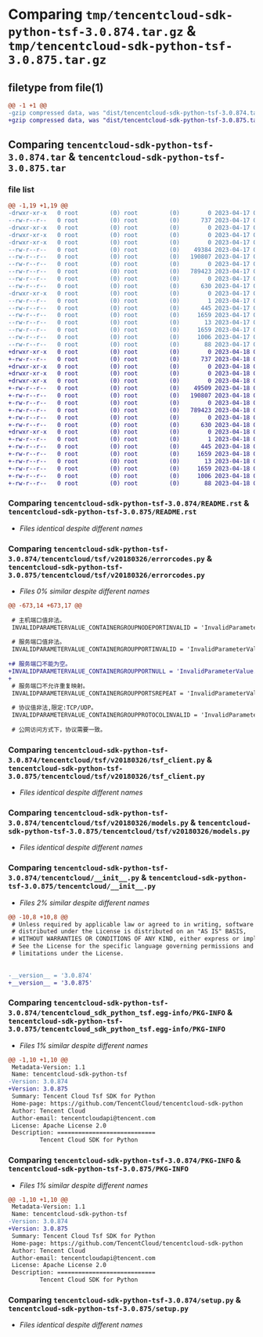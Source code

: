 # Comparing `tmp/tencentcloud-sdk-python-tsf-3.0.874.tar.gz` & `tmp/tencentcloud-sdk-python-tsf-3.0.875.tar.gz`

## filetype from file(1)

```diff
@@ -1 +1 @@
-gzip compressed data, was "dist/tencentcloud-sdk-python-tsf-3.0.874.tar", last modified: Mon Apr 17 00:53:33 2023, max compression
+gzip compressed data, was "dist/tencentcloud-sdk-python-tsf-3.0.875.tar", last modified: Tue Apr 18 01:01:13 2023, max compression
```

## Comparing `tencentcloud-sdk-python-tsf-3.0.874.tar` & `tencentcloud-sdk-python-tsf-3.0.875.tar`

### file list

```diff
@@ -1,19 +1,19 @@
-drwxr-xr-x   0 root         (0) root         (0)        0 2023-04-17 00:53:33.000000 tencentcloud-sdk-python-tsf-3.0.874/
--rw-r--r--   0 root         (0) root         (0)      737 2023-04-17 00:53:33.000000 tencentcloud-sdk-python-tsf-3.0.874/README.rst
-drwxr-xr-x   0 root         (0) root         (0)        0 2023-04-17 00:53:33.000000 tencentcloud-sdk-python-tsf-3.0.874/tencentcloud/
-drwxr-xr-x   0 root         (0) root         (0)        0 2023-04-17 00:53:33.000000 tencentcloud-sdk-python-tsf-3.0.874/tencentcloud/tsf/
-drwxr-xr-x   0 root         (0) root         (0)        0 2023-04-17 00:53:33.000000 tencentcloud-sdk-python-tsf-3.0.874/tencentcloud/tsf/v20180326/
--rw-r--r--   0 root         (0) root         (0)    49384 2023-04-17 00:53:33.000000 tencentcloud-sdk-python-tsf-3.0.874/tencentcloud/tsf/v20180326/errorcodes.py
--rw-r--r--   0 root         (0) root         (0)   190807 2023-04-17 00:53:33.000000 tencentcloud-sdk-python-tsf-3.0.874/tencentcloud/tsf/v20180326/tsf_client.py
--rw-r--r--   0 root         (0) root         (0)        0 2023-04-17 00:53:33.000000 tencentcloud-sdk-python-tsf-3.0.874/tencentcloud/tsf/v20180326/__init__.py
--rw-r--r--   0 root         (0) root         (0)   789423 2023-04-17 00:53:33.000000 tencentcloud-sdk-python-tsf-3.0.874/tencentcloud/tsf/v20180326/models.py
--rw-r--r--   0 root         (0) root         (0)        0 2023-04-17 00:53:33.000000 tencentcloud-sdk-python-tsf-3.0.874/tencentcloud/tsf/__init__.py
--rw-r--r--   0 root         (0) root         (0)      630 2023-04-17 00:53:33.000000 tencentcloud-sdk-python-tsf-3.0.874/tencentcloud/__init__.py
-drwxr-xr-x   0 root         (0) root         (0)        0 2023-04-17 00:53:33.000000 tencentcloud-sdk-python-tsf-3.0.874/tencentcloud_sdk_python_tsf.egg-info/
--rw-r--r--   0 root         (0) root         (0)        1 2023-04-17 00:53:33.000000 tencentcloud-sdk-python-tsf-3.0.874/tencentcloud_sdk_python_tsf.egg-info/dependency_links.txt
--rw-r--r--   0 root         (0) root         (0)      445 2023-04-17 00:53:33.000000 tencentcloud-sdk-python-tsf-3.0.874/tencentcloud_sdk_python_tsf.egg-info/SOURCES.txt
--rw-r--r--   0 root         (0) root         (0)     1659 2023-04-17 00:53:33.000000 tencentcloud-sdk-python-tsf-3.0.874/tencentcloud_sdk_python_tsf.egg-info/PKG-INFO
--rw-r--r--   0 root         (0) root         (0)       13 2023-04-17 00:53:33.000000 tencentcloud-sdk-python-tsf-3.0.874/tencentcloud_sdk_python_tsf.egg-info/top_level.txt
--rw-r--r--   0 root         (0) root         (0)     1659 2023-04-17 00:53:33.000000 tencentcloud-sdk-python-tsf-3.0.874/PKG-INFO
--rw-r--r--   0 root         (0) root         (0)     1006 2023-04-17 00:53:33.000000 tencentcloud-sdk-python-tsf-3.0.874/setup.py
--rw-r--r--   0 root         (0) root         (0)       88 2023-04-17 00:53:33.000000 tencentcloud-sdk-python-tsf-3.0.874/setup.cfg
+drwxr-xr-x   0 root         (0) root         (0)        0 2023-04-18 01:01:13.000000 tencentcloud-sdk-python-tsf-3.0.875/
+-rw-r--r--   0 root         (0) root         (0)      737 2023-04-18 01:01:13.000000 tencentcloud-sdk-python-tsf-3.0.875/README.rst
+drwxr-xr-x   0 root         (0) root         (0)        0 2023-04-18 01:01:13.000000 tencentcloud-sdk-python-tsf-3.0.875/tencentcloud/
+drwxr-xr-x   0 root         (0) root         (0)        0 2023-04-18 01:01:13.000000 tencentcloud-sdk-python-tsf-3.0.875/tencentcloud/tsf/
+drwxr-xr-x   0 root         (0) root         (0)        0 2023-04-18 01:01:13.000000 tencentcloud-sdk-python-tsf-3.0.875/tencentcloud/tsf/v20180326/
+-rw-r--r--   0 root         (0) root         (0)    49509 2023-04-18 01:01:13.000000 tencentcloud-sdk-python-tsf-3.0.875/tencentcloud/tsf/v20180326/errorcodes.py
+-rw-r--r--   0 root         (0) root         (0)   190807 2023-04-18 01:01:13.000000 tencentcloud-sdk-python-tsf-3.0.875/tencentcloud/tsf/v20180326/tsf_client.py
+-rw-r--r--   0 root         (0) root         (0)        0 2023-04-18 01:01:13.000000 tencentcloud-sdk-python-tsf-3.0.875/tencentcloud/tsf/v20180326/__init__.py
+-rw-r--r--   0 root         (0) root         (0)   789423 2023-04-18 01:01:13.000000 tencentcloud-sdk-python-tsf-3.0.875/tencentcloud/tsf/v20180326/models.py
+-rw-r--r--   0 root         (0) root         (0)        0 2023-04-18 01:01:13.000000 tencentcloud-sdk-python-tsf-3.0.875/tencentcloud/tsf/__init__.py
+-rw-r--r--   0 root         (0) root         (0)      630 2023-04-18 01:01:13.000000 tencentcloud-sdk-python-tsf-3.0.875/tencentcloud/__init__.py
+drwxr-xr-x   0 root         (0) root         (0)        0 2023-04-18 01:01:13.000000 tencentcloud-sdk-python-tsf-3.0.875/tencentcloud_sdk_python_tsf.egg-info/
+-rw-r--r--   0 root         (0) root         (0)        1 2023-04-18 01:01:13.000000 tencentcloud-sdk-python-tsf-3.0.875/tencentcloud_sdk_python_tsf.egg-info/dependency_links.txt
+-rw-r--r--   0 root         (0) root         (0)      445 2023-04-18 01:01:13.000000 tencentcloud-sdk-python-tsf-3.0.875/tencentcloud_sdk_python_tsf.egg-info/SOURCES.txt
+-rw-r--r--   0 root         (0) root         (0)     1659 2023-04-18 01:01:13.000000 tencentcloud-sdk-python-tsf-3.0.875/tencentcloud_sdk_python_tsf.egg-info/PKG-INFO
+-rw-r--r--   0 root         (0) root         (0)       13 2023-04-18 01:01:13.000000 tencentcloud-sdk-python-tsf-3.0.875/tencentcloud_sdk_python_tsf.egg-info/top_level.txt
+-rw-r--r--   0 root         (0) root         (0)     1659 2023-04-18 01:01:13.000000 tencentcloud-sdk-python-tsf-3.0.875/PKG-INFO
+-rw-r--r--   0 root         (0) root         (0)     1006 2023-04-18 01:01:13.000000 tencentcloud-sdk-python-tsf-3.0.875/setup.py
+-rw-r--r--   0 root         (0) root         (0)       88 2023-04-18 01:01:13.000000 tencentcloud-sdk-python-tsf-3.0.875/setup.cfg
```

### Comparing `tencentcloud-sdk-python-tsf-3.0.874/README.rst` & `tencentcloud-sdk-python-tsf-3.0.875/README.rst`

 * *Files identical despite different names*

### Comparing `tencentcloud-sdk-python-tsf-3.0.874/tencentcloud/tsf/v20180326/errorcodes.py` & `tencentcloud-sdk-python-tsf-3.0.875/tencentcloud/tsf/v20180326/errorcodes.py`

 * *Files 0% similar despite different names*

```diff
@@ -673,14 +673,17 @@
 
 # 主机端口值非法。
 INVALIDPARAMETERVALUE_CONTAINERGROUPNODEPORTINVALID = 'InvalidParameterValue.ContainergroupNodePortInvalid'
 
 # 服务端口值非法。
 INVALIDPARAMETERVALUE_CONTAINERGROUPPORTINVALID = 'InvalidParameterValue.ContainergroupPortInvalid'
 
+# 服务端口不能为空。
+INVALIDPARAMETERVALUE_CONTAINERGROUPPORTNULL = 'InvalidParameterValue.ContainergroupPortNull'
+
 # 服务端口不允许重复映射。
 INVALIDPARAMETERVALUE_CONTAINERGROUPPORTSREPEAT = 'InvalidParameterValue.ContainergroupPortsRepeat'
 
 # 协议值非法,限定:TCP/UDP。
 INVALIDPARAMETERVALUE_CONTAINERGROUPPROTOCOLINVALID = 'InvalidParameterValue.ContainergroupProtocolInvalid'
 
 # 公网访问方式下，协议需要一致。
```

### Comparing `tencentcloud-sdk-python-tsf-3.0.874/tencentcloud/tsf/v20180326/tsf_client.py` & `tencentcloud-sdk-python-tsf-3.0.875/tencentcloud/tsf/v20180326/tsf_client.py`

 * *Files identical despite different names*

### Comparing `tencentcloud-sdk-python-tsf-3.0.874/tencentcloud/tsf/v20180326/models.py` & `tencentcloud-sdk-python-tsf-3.0.875/tencentcloud/tsf/v20180326/models.py`

 * *Files identical despite different names*

### Comparing `tencentcloud-sdk-python-tsf-3.0.874/tencentcloud/__init__.py` & `tencentcloud-sdk-python-tsf-3.0.875/tencentcloud/__init__.py`

 * *Files 2% similar despite different names*

```diff
@@ -10,8 +10,8 @@
 # Unless required by applicable law or agreed to in writing, software
 # distributed under the License is distributed on an "AS IS" BASIS,
 # WITHOUT WARRANTIES OR CONDITIONS OF ANY KIND, either express or implied.
 # See the License for the specific language governing permissions and
 # limitations under the License.
 
 
-__version__ = '3.0.874'
+__version__ = '3.0.875'
```

### Comparing `tencentcloud-sdk-python-tsf-3.0.874/tencentcloud_sdk_python_tsf.egg-info/PKG-INFO` & `tencentcloud-sdk-python-tsf-3.0.875/tencentcloud_sdk_python_tsf.egg-info/PKG-INFO`

 * *Files 1% similar despite different names*

```diff
@@ -1,10 +1,10 @@
 Metadata-Version: 1.1
 Name: tencentcloud-sdk-python-tsf
-Version: 3.0.874
+Version: 3.0.875
 Summary: Tencent Cloud Tsf SDK for Python
 Home-page: https://github.com/TencentCloud/tencentcloud-sdk-python
 Author: Tencent Cloud
 Author-email: tencentcloudapi@tencent.com
 License: Apache License 2.0
 Description: ============================
         Tencent Cloud SDK for Python
```

### Comparing `tencentcloud-sdk-python-tsf-3.0.874/PKG-INFO` & `tencentcloud-sdk-python-tsf-3.0.875/PKG-INFO`

 * *Files 1% similar despite different names*

```diff
@@ -1,10 +1,10 @@
 Metadata-Version: 1.1
 Name: tencentcloud-sdk-python-tsf
-Version: 3.0.874
+Version: 3.0.875
 Summary: Tencent Cloud Tsf SDK for Python
 Home-page: https://github.com/TencentCloud/tencentcloud-sdk-python
 Author: Tencent Cloud
 Author-email: tencentcloudapi@tencent.com
 License: Apache License 2.0
 Description: ============================
         Tencent Cloud SDK for Python
```

### Comparing `tencentcloud-sdk-python-tsf-3.0.874/setup.py` & `tencentcloud-sdk-python-tsf-3.0.875/setup.py`

 * *Files identical despite different names*


